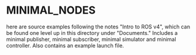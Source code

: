 # MINIMAL_NODES
here are source examples following the notes "Intro to ROS v4", which can be found one level up in this
directory under "Documents."  Includes a minimal publisher, minimal subscriber, minimal simulator and
minimal controller.  Also contains an example launch file.
